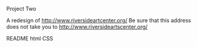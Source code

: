 Project Two

A redesign of http://www.riversideartcenter.org/
    Be sure that this address does not take you to http://www.riversideartscenter.org/

README
html
CSS
